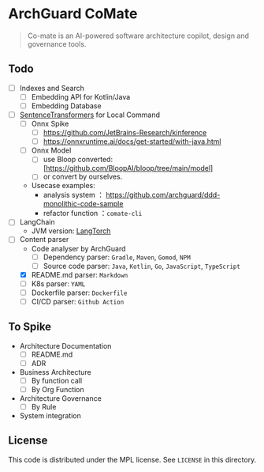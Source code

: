 # ArchGuard CoMate

> Co-mate is an AI-powered software architecture copilot, design and governance tools.

## Todo

- [ ] Indexes and Search
    - [ ] Embedding API for Kotlin/Java
    - [ ] Embedding Database
- [ ] [SentenceTransformers](https://huggingface.co/sentence-transformers) for Local Command
    - [ ] Onnx Spike
        - [ ] https://github.com/JetBrains-Research/kinference
        - [ ] https://onnxruntime.ai/docs/get-started/with-java.html
    - [ ] Onnx Model
        - [ ] use Bloop converted: [https://github.com/BloopAI/bloop/tree/main/model]
        - [ ] or convert by ourselves.
    - Usecase examples:
        - analysis system ： https://github.com/archguard/ddd-monolithic-code-sample
        - refactor function ：`comate-cli`
- [ ] LangChain
    - JVM version: [LangTorch](https://github.com/Knowly-ai/langtorch)
- [ ] Content parser
    - Code analyser by ArchGuard
        - [ ] Dependency parser: `Gradle`, `Maven`, `Gomod`, `NPM`
        - [ ] Source code parser: `Java`, `Kotlin`, `Go`, `JavaScript`, `TypeScript`
    - [x] README.md parser: `Markdown`
    - [ ] K8s parser: `YAML`
    - [ ] Dockerfile parser: `Dockerfile`
    - [ ] CI/CD parser: `Github Action`

## To Spike

- Architecture Documentation
    - [ ] README.md
    - [ ] ADR
- Business Architecture
    - [ ] By function call
    - [ ] By Org Function
- Architecture Governance
    - [ ] By Rule
- System integration

License
---

This code is distributed under the MPL license. See `LICENSE` in this directory.
